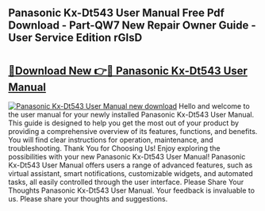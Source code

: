 ## Panasonic Kx-Dt543 User Manual Free Pdf Download - Part-QW7 New Repair Owner Guide - User Service Edition rGIsD

# <h2><a href="http://cf19569.oget.top/?id=Panasonic+Kx-Dt543+User+Manual">🔗Download New 👉🔴 Panasonic Kx-Dt543 User Manual</a></h2>

[![Panasonic Kx-Dt543 User Manual new download](https://i.imgur.com/5g1atiW.png)](http://cf19569.oget.top/?id=Panasonic+Kx-Dt543+User+Manual)
Hello and welcome to the user manual for your newly installed Panasonic Kx-Dt543 User Manual. This guide is designed to help you get the most out of your product by providing a comprehensive overview of its features, functions, and benefits. You will find clear instructions for operation, maintenance, and troubleshooting. Thank You for Choosing Us! Enjoy exploring the possibilities with your new Panasonic Kx-Dt543 User Manual! Panasonic Kx-Dt543 User Manual offers users a range of advanced features, such as virtual assistant, smart notifications, customizable widgets, and automated tasks, all easily controlled through the user interface. Please Share Your Thoughts Panasonic Kx-Dt543 User Manual. Your feedback is invaluable to us. Please share your thoughts and suggestions.
